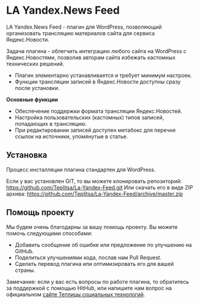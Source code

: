 # LA Yandex.News Feed #

LA Yandex.News Feed - плагин для WordPress, позволяющий организовать трансляцию материалов сайта для сервиса Яндекс.Новости.

Задача плагина - облегчить интеграцию любого сайта на WordPress с Яндекс.Новостями, позволив авторам сайта избежать кастомных технических решений.

* Плагин элементарно устанавливается и требует минимум настроек.
* Функции трансляции записей в Яндекс.Новости доступны сразу после установки.

**Основные функции**

* Обеспечение поддержки формата трансляции Яндекс.Новостей.
* Настройка пользовательских (кастомных) типов записей, попадающих в трансляцию.
* При редактировании записей доступен метабокс для перечня ссылок на источники, упомянутые в статье.

## Установка ##

Процесс инсталляции плагина стандартен для WordPress.

Если у вас установлен GIT, то вы можете клонировать репозиторий: https://github.com/Teplitsa/La-Yandex-Feed.git
Или скачать его в виде ZIP архива: https://github.com/Teplitsa/La-Yandex-Feed/archive/master.zip

## Помощь проекту ##

Мы будем очень благодарны за вашу помощь проекту. Вы можете помочь следующими способами:

* Добавить сообщение об ошибке или предложение по улучшению на GitHub.
* Поделиться улучшениями кода, послав нам Pull Request.
* Сделать перевод плагина или оптимизировать его для вашей страны.

Замечание: если у вас есть вопросы по работе плагина, то обратитесь за поддержкой с помощью HitHub, или напишите нам вопрос на официальном [сайте Теплицы социальных технологий](http://te-st.ru/contacts/contact-us/).
